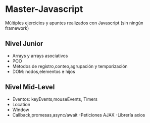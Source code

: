# Master-Javascript
Múltiples ejercicios y apuntes realizados con Javascript (sin ningún framework)
## Nivel Junior
- Arrays y arrays asociativos
- POO
- Métodos de registro,conteo,agrupación y temporización
- DOM: nodos,elementos e hijos
## Nivel Mid-Level
- Eventos: keyEvents,mouseEvents, Timers
- Location
- Window
- Callback,promesas,async/await
-Peticiones AJAX
-Librería axios